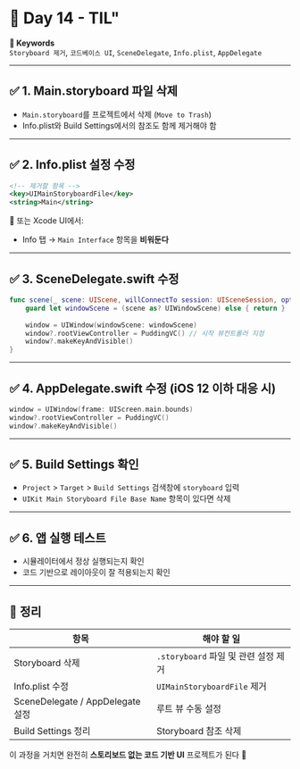 # 📘 Day 14 - TIL"  


 **🔑 Keywords**  
 `Storyboard 제거`, `코드베이스 UI`, `SceneDelegate`, `Info.plist`, `AppDelegate`
 
---

## ✅ 1. Main.storyboard 파일 삭제
- `Main.storyboard`를 프로젝트에서 삭제 (`Move to Trash`)
- Info.plist와 Build Settings에서의 참조도 함께 제거해야 함

---

## ✅ 2. Info.plist 설정 수정
```xml
<!-- 제거할 항목 -->
<key>UIMainStoryboardFile</key>
<string>Main</string>
```
📌 또는 Xcode UI에서:
- Info 탭 → `Main Interface` 항목을 **비워둔다**

---

## ✅ 3. SceneDelegate.swift 수정
```swift
func scene(_ scene: UIScene, willConnectTo session: UISceneSession, options connectionOptions: UIScene.ConnectionOptions) {
    guard let windowScene = (scene as? UIWindowScene) else { return }
    
    window = UIWindow(windowScene: windowScene)
    window?.rootViewController = PuddingVC() // 시작 뷰컨트롤러 지정
    window?.makeKeyAndVisible()
}
```

---

## ✅ 4. AppDelegate.swift 수정 (iOS 12 이하 대응 시)
```swift
window = UIWindow(frame: UIScreen.main.bounds)
window?.rootViewController = PuddingVC()
window?.makeKeyAndVisible()
```

---

## ✅ 5. Build Settings 확인
- `Project` > `Target` > `Build Settings` 검색창에 `storyboard` 입력
- `UIKit Main Storyboard File Base Name` 항목이 있다면 삭제

---

## ✅ 6. 앱 실행 테스트
- 시뮬레이터에서 정상 실행되는지 확인
- 코드 기반으로 레이아웃이 잘 적용되는지 확인

---

## 📌 정리

| 항목 | 해야 할 일 |
|------|-------------|
| Storyboard 삭제 | `.storyboard` 파일 및 관련 설정 제거 |
| Info.plist 수정 | `UIMainStoryboardFile` 제거 |
| SceneDelegate / AppDelegate 설정 | 루트 뷰 수동 설정 |
| Build Settings 정리 | Storyboard 참조 삭제 |

이 과정을 거치면 완전히 **스토리보드 없는 코드 기반 UI** 프로젝트가 된다 💪
